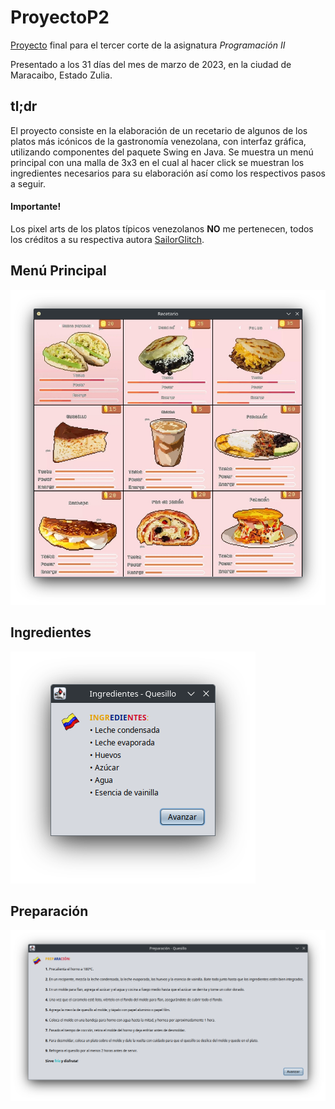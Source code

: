 # ProyectoP2
[Proyecto](https://github.com/jurdanetac/ProyectoP2) final para el tercer corte de la asignatura *Programación II*

Presentado a los 31 días del mes de marzo de 2023, en la ciudad de Maracaibo, Estado Zulia.

## tl;dr
El proyecto consiste en la elaboración de un recetario de algunos de los platos más icónicos de la gastronomía venezolana, con interfaz gráfica, utilizando componentes del paquete Swing en Java. Se muestra un menú principal con una malla de 3x3 en el cual al hacer click se muestran los ingredientes necesarios para su elaboración así como los respectivos pasos a seguir.

#### Importante!
Los pixel arts de los platos típicos venezolanos **NO** me pertenecen, todos los créditos a su respectiva autora [SailorGlitch](https://www.instagram.com/sailorglitch).

## Menú Principal

![Vista del menu principal](./previews/menuprincipal.png)

## Ingredientes

![Vista del menu principal](./previews/ingredientes.png)

## Preparación

![Vista del menu principal](./previews/preparacion.png)
